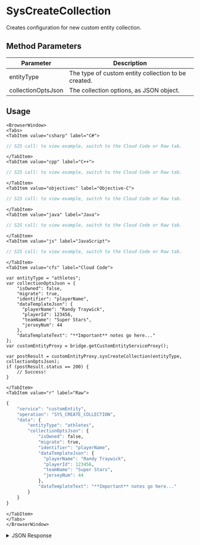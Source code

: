 # SysCreateCollection

Creates configuration for new custom entity collection.

<PartialServop service_name="customEntity" operation_name="SYS_CREATE_COLLECTION" />

## Method Parameters
Parameter | Description
--------- | -----------
entityType | The type of custom entity collection to be created. 
collectionOptsJson | The collection options, as JSON object. 

## Usage

```mdx-code-block
<BrowserWindow>
<Tabs>
<TabItem value="csharp" label="C#">
```

```csharp
// S2S call: to view example, switch to the Cloud Code or Raw tab.
```

```mdx-code-block
</TabItem>
<TabItem value="cpp" label="C++">
```

```cpp
// S2S call: to view example, switch to the Cloud Code or Raw tab.
```

```mdx-code-block
</TabItem>
<TabItem value="objectivec" label="Objective-C">
```

```objectivec
// S2S call: to view example, switch to the Cloud Code or Raw tab.
```

```mdx-code-block
</TabItem>
<TabItem value="java" label="Java">
```

```java
// S2S call: to view example, switch to the Cloud Code or Raw tab.
```

```mdx-code-block
</TabItem>
<TabItem value="js" label="JavaScript">
```

```javascript
// S2S call: to view example, switch to the Cloud Code or Raw tab.
```

```mdx-code-block
</TabItem>
<TabItem value="cfs" label="Cloud Code">
```

```cfscript
var entityType = "athletes";
var collectionOptsJson = {
    "isOwned": false,
    "migrate": true,
    "identifier": "playerName",
    "dataTemplateJson": {
      "playerName": "Randy Traywick",
      "playerId": 123456,
      "teamName": "Super Stars",
      "jerseyNum": 44
    },
    "dataTemplateText": "**Important** notes go here..."
};
var customEntityProxy = bridge.getCustomEntityServiceProxy();

var postResult = customEntityProxy.sysCreateCollection(entityType, collectionOptsJson);
if (postResult.status == 200) {
    // Success!
}
```

```mdx-code-block
</TabItem>
<TabItem value="r" label="Raw">
```

```r
{
	"service": "customEntity",
	"operation": "SYS_CREATE_COLLECTION",
	"data": {
		"entityType": "athletes",
		"collectionOptsJson": {
			"isOwned": false,
			"migrate": true,
			"identifier": "playerName",
			"dataTemplateJson": {
			  "playerName": "Randy Traywick",
			  "playerId": 123456,
			  "teamName": "Super Stars",
			  "jerseyNum": 44
			},
			"dataTemplateText": "**Important** notes go here..."
		}
	}
}
```

```mdx-code-block
</TabItem>
</Tabs>
</BrowserWindow>
```

<details>
<summary>JSON Response</summary>

```json
{
  "data": {
    "collection": {
      "options": {
        "isOwned": false,
        "migrate": true,
        "identifier": "playerName",
        "dataTemplateJson": {
          "playerName": "Randy Traywick",
          "playerId": 123456,
          "teamName": "Super Stars",
          "jerseyNum": 44
        },
        "dataTemplateText": "**Important** notes go here..."
      },
      "name": "athletes",
      "customIndexes": {}
    }
  },
  "status": 200
}
```
</details>

